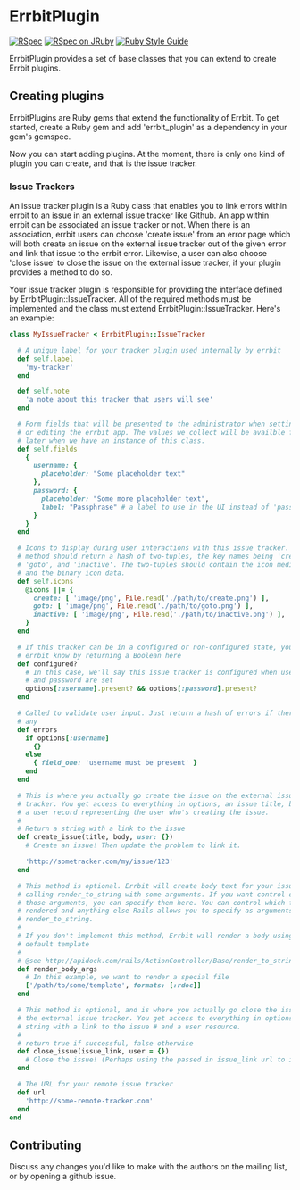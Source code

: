 # ErrbitPlugin

[![RSpec](https://github.com/errbit/errbit_plugin/actions/workflows/rspec.yml/badge.svg)](https://github.com/errbit/errbit_plugin/actions/workflows/rspec.yml)
[![RSpec on JRuby](https://github.com/errbit/errbit_plugin/actions/workflows/jruby.yml/badge.svg)](https://github.com/errbit/errbit_plugin/actions/workflows/jruby.yml)
[![Ruby Style Guide](https://img.shields.io/badge/code_style-standard-brightgreen.svg)](https://github.com/standardrb/standard)

ErrbitPlugin provides a set of base classes that you can extend to create
Errbit plugins.

## Creating plugins

ErrbitPlugins are Ruby gems that extend the functionality of Errbit. To get
started, create a Ruby gem and add 'errbit_plugin' as a dependency in your
gem's gemspec.

Now you can start adding plugins. At the moment, there is only one kind of
plugin you can create, and that is the issue tracker.

### Issue Trackers

An issue tracker plugin is a Ruby class that enables you to link errors within
errbit to an issue in an external issue tracker like Github. An app within
errbit can be associated an issue tracker or not. When there is an association,
errbit users can choose 'create issue' from an error page which will both
create an issue on the external issue tracker out of the given error and link
that issue to the errbit error. Likewise, a user can also choose 'close issue'
to close the issue on the external issue tracker, if your plugin provides a 
method to do so.

Your issue tracker plugin is responsible for providing the interface defined by
ErrbitPlugin::IssueTracker. All of the required methods must be implemented and
the class must extend ErrbitPlugin::IssueTracker. Here's an example:

```ruby
class MyIssueTracker < ErrbitPlugin::IssueTracker

  # A unique label for your tracker plugin used internally by errbit
  def self.label
    'my-tracker'
  end

  def self.note
    'a note about this tracker that users will see'
  end

  # Form fields that will be presented to the administrator when setting up
  # or editing the errbit app. The values we collect will be availble for use
  # later when we have an instance of this class.
  def self.fields
    {
      username: {
        placeholder: "Some placeholder text"
      },
      password: {
        placeholder: "Some more placeholder text",
        label: "Passphrase" # a label to use in the UI instead of 'password'
      }
    }
  end

  # Icons to display during user interactions with this issue tracker. This
  # method should return a hash of two-tuples, the key names being 'create',
  # 'goto', and 'inactive'. The two-tuples should contain the icon media type
  # and the binary icon data.
  def self.icons
    @icons ||= {
      create: [ 'image/png', File.read('./path/to/create.png') ],
      goto: [ 'image/png', File.read('./path/to/goto.png') ],
      inactive: [ 'image/png', File.read('./path/to/inactive.png') ],
    }
  end

  # If this tracker can be in a configured or non-configured state, you can let
  # errbit know by returning a Boolean here
  def configured?
    # In this case, we'll say this issue tracker is configured when username
    # and password are set
    options[:username].present? && options[:password].present?
  end

  # Called to validate user input. Just return a hash of errors if there are
  # any
  def errors
    if options[:username]
      {}
    else
      { field_one: 'username must be present' }
    end
  end

  # This is where you actually go create the issue on the external issue
  # tracker. You get access to everything in options, an issue title, body and
  # a user record representing the user who's creating the issue.
  #
  # Return a string with a link to the issue
  def create_issue(title, body, user: {})
    # Create an issue! Then update the problem to link it.

    'http://sometracker.com/my/issue/123'
  end

  # This method is optional. Errbit will create body text for your issue by
  # calling render_to_string with some arguments. If you want control over
  # those arguments, you can specify them here. You can control which file is
  # rendered and anything else Rails allows you to specify as arguments in
  # render_to_string.
  #
  # If you don't implement this method, Errbit will render a body using a
  # default template
  #
  # @see http://apidock.com/rails/ActionController/Base/render_to_string
  def render_body_args
    # In this example, we want to render a special file
    ['/path/to/some/template', formats: [:rdoc]]
  end

  # This method is optional, and is where you actually go close the issue on
  # the external issue tracker. You get access to everything in options, a
  # string with a link to the issue # and a user resource.
  #
  # return true if successful, false otherwise
  def close_issue(issue_link, user = {})
    # Close the issue! (Perhaps using the passed in issue_link url to identify it.)
  end

  # The URL for your remote issue tracker
  def url
    'http://some-remote-tracker.com'
  end
end
```

## Contributing

Discuss any changes you'd like to make with the authors on the mailing list, or
by opening a github issue.
